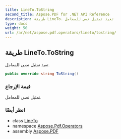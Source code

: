 ```yaml
---
title: LineTo.ToString
second_title: Aspose.PDF for .NET API Reference
description: طريقة LineTo. تعيد تمثيل نصي للمعامل
type: docs
weight: 50
url: /ar/net/aspose.pdf.operators/lineto/tostring/
---
```

## طريقة LineTo.ToString

تعيد تمثيل نصي للمعامل.

```csharp
public override string ToString()
```

### قيمة الإرجاع

تمثيل نصي للمعامل.

### انظر أيضًا

* class [LineTo](../)
* namespace [Aspose.Pdf.Operators](../../../aspose.pdf.operators/)
* assembly [Aspose.PDF](../../../)